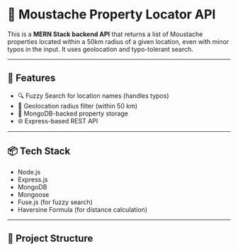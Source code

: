 # 🧭 Moustache Property Locator API

This is a **MERN Stack backend API** that returns a list of Moustache properties located within a 50km radius of a given location, even with minor typos in the input. It uses geolocation and typo-tolerant search.

---

## 🚀 Features

- 🔍 Fuzzy Search for location names (handles typos)
- 📍 Geolocation radius filter (within 50 km)
- 🧾 MongoDB-backed property storage
- 🌐 Express-based REST API

---

## 📦 Tech Stack

- Node.js
- Express.js
- MongoDB
- Mongoose
- Fuse.js (for fuzzy search)
- Haversine Formula (for distance calculation)

---

## 📁 Project Structure

